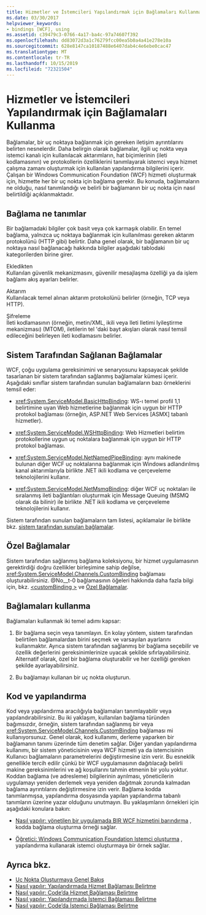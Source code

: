 ```yaml
---
title: Hizmetler ve İstemcileri Yapılandırmak için Bağlamaları Kullanma
ms.date: 03/30/2017
helpviewer_keywords:
- bindings [WCF], using
ms.assetid: c39479c3-0766-4a17-ba4c-97a74607f392
ms.openlocfilehash: dd83072d3a1c76279fcc00ea5b0a4a41e278e10a
ms.sourcegitcommit: 628e8147ca10187488e6407dab4c4e6ebe0cac47
ms.translationtype: MT
ms.contentlocale: tr-TR
ms.lasthandoff: 10/15/2019
ms.locfileid: "72321504"
---
```

# <a name="using-bindings-to-configure-services-and-clients"></a>Hizmetler ve İstemcileri Yapılandırmak için Bağlamaları Kullanma
Bağlamalar, bir uç noktaya bağlanmak için gereken iletişim ayrıntılarını belirten nesnelerdir. Daha belirgin olarak bağlamalar, ilgili uç nokta veya istemci kanalı için kullanılacak aktarımların, hat biçimlerinin (ileti kodlamasının) ve protokollerin özelliklerini tanımlayarak istemci veya hizmet çalışma zamanı oluşturmak için kullanılan yapılandırma bilgilerini içerir. Çalışan bir Windows Communication Foundation (WCF) hizmeti oluşturmak için, hizmette her bir uç nokta için bağlama gerekir. Bu konuda, bağlamaların ne olduğu, nasıl tanımlandığı ve belirli bir bağlamanın bir uç nokta için nasıl belirtildiği açıklanmaktadır.  
  
## <a name="what-a-binding-defines"></a>Bağlama ne tanımlar  
 Bir bağlamadaki bilgiler çok basit veya çok karmaşık olabilir. En temel bağlama, yalnızca uç noktaya bağlanmak için kullanılması gereken aktarım protokolünü (HTTP gibi) belirtir. Daha genel olarak, bir bağlamanın bir uç noktaya nasıl bağlanacağı hakkında bilgiler aşağıdaki tablodaki kategorilerden birine girer.  
  
 Ekledikten  
 Kullanılan güvenlik mekanizmasını, güvenilir mesajlaşma özelliği ya da işlem bağlamı akış ayarları belirler.  
  
 Aktarım  
 Kullanılacak temel alınan aktarım protokolünü belirler (örneğin, TCP veya HTTP).  
  
 Şifreleme  
 İleti kodlamasının (örneğin, metin/XML, ikili veya Ileti Iletimi Iyileştirme mekanizması) (MTOM), iletilerin tel 'daki bayt akışları olarak nasıl temsil edileceğini belirleyen ileti kodlamasını belirler.  
  
## <a name="system-provided-bindings"></a>Sistem Tarafından Sağlanan Bağlamalar  
 WCF, çoğu uygulama gereksinimini ve senaryosunu kapsayacak şekilde tasarlanan bir sistem tarafından sağlanmış bağlamalar kümesi içerir. Aşağıdaki sınıflar sistem tarafından sunulan bağlamaların bazı örneklerini temsil eder:  
  
- <xref:System.ServiceModel.BasicHttpBinding>: WS-ı temel profil 1,1 belirtimine uyan Web hizmetlerine bağlanmak için uygun bir HTTP protokol bağlaması (örneğin, ASP.NET Web Services [ASMX] tabanlı hizmetler).  
  
- <xref:System.ServiceModel.WSHttpBinding>: Web Hizmetleri belirtim protokollerine uygun uç noktalara bağlanmak için uygun bir HTTP protokol bağlaması.  
  
- <xref:System.ServiceModel.NetNamedPipeBinding>: aynı makinede bulunan diğer WCF uç noktalarına bağlanmak için Windows adlandırılmış kanal aktarımlarıyla birlikte .NET ikili kodlama ve çerçeveleme teknolojilerini kullanır.  
  
- <xref:System.ServiceModel.NetMsmqBinding>: diğer WCF uç noktaları ile sıralanmış ileti bağlantıları oluşturmak için Message Queuing (MSMQ olarak da bilinir) ile birlikte .NET ikili kodlama ve çerçeveleme teknolojilerini kullanır.  
  
 Sistem tarafından sunulan bağlamaların tam listesi, açıklamalar ile birlikte bkz. [sistem tarafından sunulan bağlamalar](system-provided-bindings.md).  
  
## <a name="custom-bindings"></a>Özel Bağlamalar  
 Sistem tarafından sağlanmış bağlama koleksiyonu, bir hizmet uygulamasının gerektirdiği doğru özellikler birleşimine sahip değilse, <xref:System.ServiceModel.Channels.CustomBinding> bağlaması oluşturabilirsiniz. @No__t-0 bağlamasının öğeleri hakkında daha fazla bilgi için, bkz. [\<customBinding >](../configure-apps/file-schema/wcf/custombinding.md) ve [Özel Bağlamalar](./extending/custom-bindings.md).  
  
## <a name="using-bindings"></a>Bağlamaları kullanma  
 Bağlamaları kullanmak iki temel adımı kapsar:  
  
1. Bir bağlama seçin veya tanımlayın. En kolay yöntem, sistem tarafından belirtilen bağlamalardan birini seçmek ve varsayılan ayarlarını kullanmaktır. Ayrıca sistem tarafından sağlanmış bir bağlama seçebilir ve özellik değerlerini gereksinimlerinize uyacak şekilde sıfırlayabilirsiniz. Alternatif olarak, özel bir bağlama oluşturabilir ve her özelliği gereken şekilde ayarlayabilirsiniz.  
  
2. Bu bağlamayı kullanan bir uç nokta oluşturun.  
  
## <a name="code-and-configuration"></a>Kod ve yapılandırma  
 Kod veya yapılandırma aracılığıyla bağlamaları tanımlayabilir veya yapılandırabilirsiniz. Bu iki yaklaşım, kullanılan bağlama türünden bağımsızdır, örneğin, sistem tarafından sağlanmış bir veya <xref:System.ServiceModel.Channels.CustomBinding> bağlaması mi kullanıyorsunuz. Genel olarak, kod kullanımı, derleme yaparken bir bağlamanın tanımı üzerinde tüm denetim sağlar. Diğer yandan yapılandırma kullanımı, bir sistem yöneticisinin veya WCF hizmeti ya da istemcisinin Kullanıcı bağlamaların parametrelerini değiştirmesine izin verir. Bu esneklik genellikle tercih edilir çünkü bir WCF uygulamasının dağıtılacağı belirli makine gereksinimlerini ve ağ koşullarını tahmin etmenin bir yolu yoktur. Koddan bağlama (ve adresleme) bilgilerinin ayrılması, yöneticilerin uygulamayı yeniden derlemek veya yeniden dağıtmak zorunda kalmadan bağlama ayrıntılarını değiştirmesine izin verir. Bağlama kodda tanımlanmışsa, yapılandırma dosyasında yapılan yapılandırma tabanlı tanımların üzerine yazar olduğunu unutmayın. Bu yaklaşımların örnekleri için aşağıdaki konulara bakın:  
  
- [Nasıl yapılır: yönetilen bir uygulamada BIR WCF hizmetini barındırma](how-to-host-a-wcf-service-in-a-managed-application.md) , kodda bağlama oluşturma örneği sağlar.  
  
- [Öğretici: Windows Communication Foundation Istemci oluşturma](how-to-create-a-wcf-client.md) , yapılandırma kullanarak istemci oluşturmaya bir örnek sağlar.  
  
## <a name="see-also"></a>Ayrıca bkz.

- [Uç Nokta Oluşturmaya Genel Bakış](endpoint-creation-overview.md)
- [Nasıl yapılır: Yapılandırmada Hizmet Bağlaması Belirtme](how-to-specify-a-service-binding-in-configuration.md)
- [Nasıl yapılır: Code’da Hizmet Bağlaması Belirtme](how-to-specify-a-service-binding-in-code.md)
- [Nasıl yapılır: Yapılandırmada İstemci Bağlaması Belirtme](how-to-specify-a-client-binding-in-configuration.md)
- [Nasıl yapılır: Code’da İstemci Bağlaması Belirtme](how-to-specify-a-client-binding-in-code.md)
